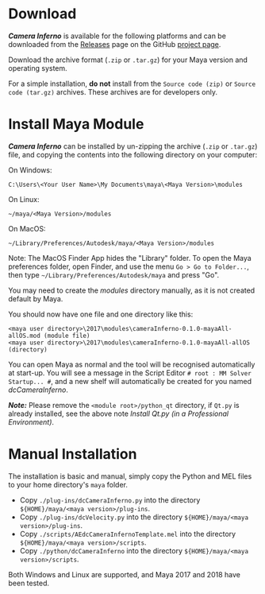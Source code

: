 # Download

***Camera Inferno*** is available for the following
platforms and can be downloaded from the
[Releases](https://github.com/david-cattermole/cameraInferno-maya/releases)
page on the GitHub [project page](https://github.com/david-cattermole/cameraInferno-maya).

Download the archive format (`.zip` or `.tar.gz`) for your Maya
version and operating system.

For a simple installation, **do not** install from the
`Source code (zip)` or `Source code (tar.gz)` archives. These archives
are for developers only.

# Install Maya Module

***Camera Inferno*** can be installed by un-zipping the archive
(`.zip` or `.tar.gz`) file, and copying the contents into the
following directory on your computer:

On Windows:
```
C:\Users\<Your User Name>\My Documents\maya\<Maya Version>\modules
```

On Linux:
```
~/maya/<Maya Version>/modules
```

On MacOS:
```
~/Library/Preferences/Autodesk/maya/<Maya Version>/modules
```

Note: The MacOS Finder App hides the "Library" folder. To open the
Maya preferences folder, open Finder, and use the menu `Go > Go to
Folder...`, then type `~/Library/Preferences/Autodesk/maya` and press
"Go".

You may need to create the *modules* directory manually, as it is not
created default by Maya.

You should now have one file and one directory like this:
```
<maya user directory>\2017\modules\cameraInferno-0.1.0-mayaAll-allOS.mod (module file)
<maya user directory>\2017\modules\cameraInferno-0.1.0-mayaAll-allOS (directory)
```

You can open Maya as normal and the tool will be recognised
automatically at start-up.  You will see a message in the Script
Editor `# root : MM Solver Startup... #`, and a new shelf will
automatically be created for you named *dcCameraInferno*.

***Note:*** Please remove the `<module root>/python_qt` directory, if
`Qt.py` is already installed, see the above note
*Install Qt.py (in a Professional Environment)*.

# Manual Installation

The installation is basic and manual, simply copy the Python and MEL
files to your home directory's `maya` folder.

- Copy `./plug-ins/dcCameraInferno.py` into the directory `${HOME}/maya/<maya version>/plug-ins`.
- Copy `./plug-ins/dcVelocity.py` into the directory `${HOME}/maya/<maya version>/plug-ins`.
- Copy `./scripts/AEdcCameraInfernoTemplate.mel` into the directory `${HOME}/maya/<maya version>/scripts`.
- Copy `./python/dcCameraInferno` into the directory `${HOME}/maya/<maya version>/scripts`.

Both Windows and Linux are supported, and Maya 2017 and 2018 have been tested.

